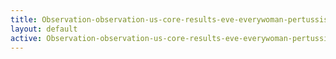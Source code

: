 ```yaml
---
title: Observation-observation-us-core-results-eve-everywoman-pertussis-intro
layout: default
active: Observation-observation-us-core-results-eve-everywoman-pertussis-intro
---
```


